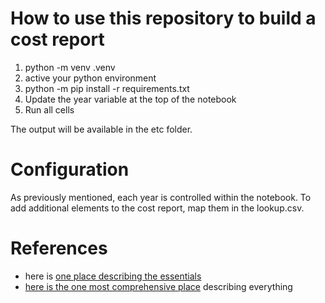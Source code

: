 
# How to use this repository to build a cost report
1. python -m venv .venv
2. active your python environment
3. python -m pip install -r requirements.txt
4. Update the year variable at the top of the notebook
5. Run all cells

The output will be available in the etc folder.

# Configuration

As previously mentioned, each year is controlled within the notebook.  To add additional elements to the cost report, map them in the lookup.csv.

# References
* here is [one place describing the essentials](https://resdac.org/articles/medicare-cost-report-data-structure) 
* [here is the one most comprehensive place](https://www.nber.org/research/data/hcris-hosp) describing everything